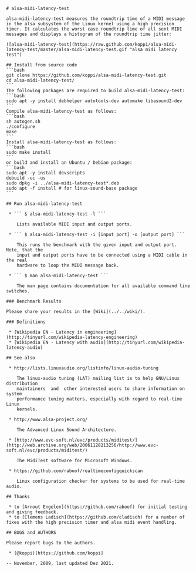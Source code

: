 	# alsa-midi-latency-test

	alsa-midi-latency-test measures the roundtrip time of a MIDI message in the alsa subsystem of the Linux kernel using a high precision timer. It calculates the worst case roundtrip time of all sent MIDI messages and displays a histogram of the roundtrip time jitter:

	![alsa-midi-latency-test](https://raw.github.com/koppi/alsa-midi-latency-test/master/alsa-midi-latency-test.gif "alsa midi latency test")

	## Install from source code
	```bash
	git clone https://github.com/koppi/alsa-midi-latency-test.git
	cd alsa-midi-latency-test/
	```
	The following packages are required to build alsa-midi-latency-test:
	```bash
	sudo apt -y install debhelper autotools-dev automake libasound2-dev
	```
	Compile alsa-midi-latency-test as follows:
	```bash
	sh autogen.sh
	./configure
	make
	```
	Install alsa-midi-latency-test as follows:
	```bash
	sudo make install
	```
	or build and install an Ubuntu / Debian package:
	```bash
	sudo apt -y install devscripts
	debuild -uc -us
	sudo dpkg -i ../alsa-midi-latency-test*.deb
	sudo apt -f install # for linux-sound-base package
	```

	## Run alsa-midi-latency-test

	 * ``` $ alsa-midi-latency-test -l ```

	    Lists available MIDI input and output ports.

	 * ``` $ alsa-midi-latency-test -i [input port] -o [output port] ```

	    This runs the benchmark with the given input and output port. Note, that the
	    input and output ports have to be connected using a MIDI cable in the real
	    hardware to loop the MIDI message back.

	 * ``` $ man alsa-midi-latency-test ```

	    The man page contains documentation for all available command line switches.

	### Benchmark Results

	Please share your results in the [Wiki](../../wiki/).

	### Definitions

	 * [Wikipedia EN - Latency in engineering](http://tinyurl.com/wikipedia-latency-engineering)
	 * [Wikipedia EN - Latency with audio](http://tinyurl.com/wikipedia-latency-audio)

	## See also

	 * http://lists.linuxaudio.org/listinfo/linux-audio-tuning

	    The linux-audio tuning (LAT) mailing list is to help GNU/Linux distribution
	    maintainers  and  other interested users to share information on system
	    performance tuning matters, especially with regard to real-time Linux
	    kernels.

	 * http://www.alsa-project.org/

	    The Advanced Linux Sound Architecture.

	 * [http://www.evc-soft.nl/evc/products/miditest/](http://web.archive.org/web/20061128213256/http://www.evc-soft.nl/evc/products/miditest/)

	    The MidiTest software for Microsoft Windows.

	 * https://github.com/raboof/realtimeconfigquickscan

	    Linux configuration checker for systems to be used for real-time audio.

	## Thanks

	 * to [Arnout Engelen](https://github.com/raboof) for initial testing and giving feedback.
	 * to [Clemens Ladisch](https://github.com/cladisch) for a number of fixes with the high precision timer and alsa midi event handling.

	## BUGS and AUTHORS

	Please report bugs to the authors.

	 * (@koppi)[https://github.com/koppi]

	-- November, 2009, last updated Dez 2021.
